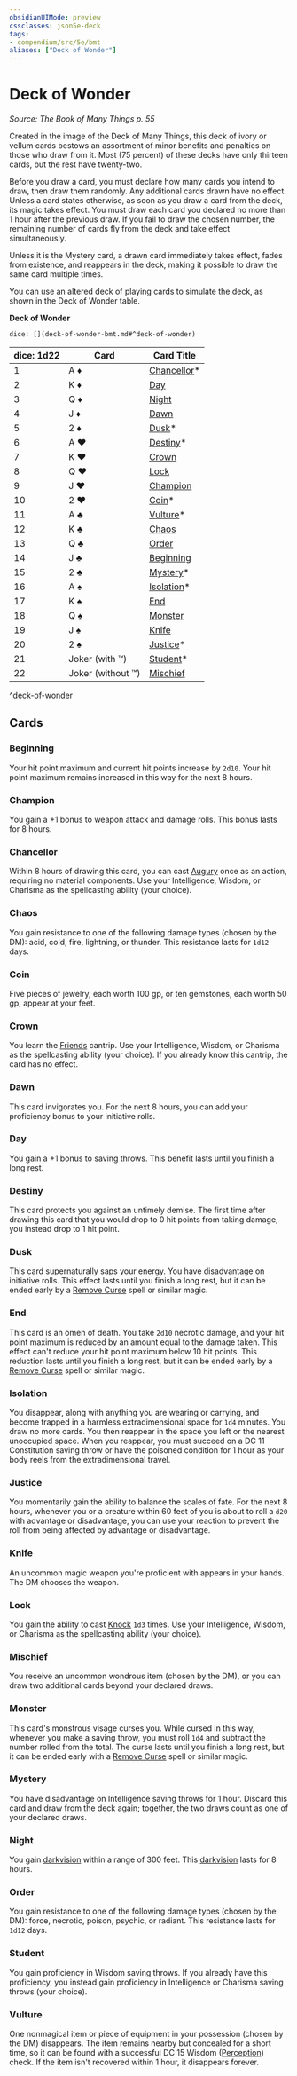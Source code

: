 ```yaml
---
obsidianUIMode: preview
cssclasses: json5e-deck
tags:
- compendium/src/5e/bmt
aliases: ["Deck of Wonder"]
---
```

# Deck of Wonder
*Source: The Book of Many Things p. 55*  

Created in the image of the Deck of Many Things, this deck of ivory or vellum cards bestows an assortment of minor benefits and penalties on those who draw from it. Most (75 percent) of these decks have only thirteen cards, but the rest have twenty-two.

Before you draw a card, you must declare how many cards you intend to draw, then draw them randomly. Any additional cards drawn have no effect. Unless a card states otherwise, as soon as you draw a card from the deck, its magic takes effect. You must draw each card you declared no more than 1 hour after the previous draw. If you fail to draw the chosen number, the remaining number of cards fly from the deck and take effect simultaneously.

Unless it is the Mystery card, a drawn card immediately takes effect, fades from existence, and reappears in the deck, making it possible to draw the same card multiple times.

You can use an altered deck of playing cards to simulate the deck, as shown in the Deck of Wonder table.

**Deck of Wonder**

`dice: [](deck-of-wonder-bmt.md#^deck-of-wonder)`

| dice: 1d22 | Card | Card Title |
|------------|------|------------|
| 1 | A ♦ | [Chancellor](/3-Mechanics/CLI/decks/deck-of-wonder-bmt.md#Chancellor)* |
| 2 | K ♦ | [Day](/3-Mechanics/CLI/decks/deck-of-wonder-bmt.md#Day) |
| 3 | Q ♦ | [Night](/3-Mechanics/CLI/decks/deck-of-wonder-bmt.md#Night) |
| 4 | J ♦ | [Dawn](/3-Mechanics/CLI/decks/deck-of-wonder-bmt.md#Dawn) |
| 5 | 2 ♦ | [Dusk](/3-Mechanics/CLI/decks/deck-of-wonder-bmt.md#Dusk)* |
| 6 | A ♥ | [Destiny](/3-Mechanics/CLI/decks/deck-of-wonder-bmt.md#Destiny)* |
| 7 | K ♥ | [Crown](/3-Mechanics/CLI/decks/deck-of-wonder-bmt.md#Crown) |
| 8 | Q ♥ | [Lock](/3-Mechanics/CLI/decks/deck-of-wonder-bmt.md#Lock) |
| 9 | J ♥ | [Champion](/3-Mechanics/CLI/decks/deck-of-wonder-bmt.md#Champion) |
| 10 | 2 ♥ | [Coin](/3-Mechanics/CLI/decks/deck-of-wonder-bmt.md#Coin)* |
| 11 | A ♣ | [Vulture](/3-Mechanics/CLI/decks/deck-of-wonder-bmt.md#Vulture)* |
| 12 | K ♣ | [Chaos](/3-Mechanics/CLI/decks/deck-of-wonder-bmt.md#Chaos) |
| 13 | Q ♣ | [Order](/3-Mechanics/CLI/decks/deck-of-wonder-bmt.md#Order) |
| 14 | J ♣ | [Beginning](/3-Mechanics/CLI/decks/deck-of-wonder-bmt.md#Beginning) |
| 15 | 2 ♣ | [Mystery](/3-Mechanics/CLI/decks/deck-of-wonder-bmt.md#Mystery)* |
| 16 | A ♠ | [Isolation](/3-Mechanics/CLI/decks/deck-of-wonder-bmt.md#Isolation)* |
| 17 | K ♠ | [End](/3-Mechanics/CLI/decks/deck-of-wonder-bmt.md#End) |
| 18 | Q ♠ | [Monster](/3-Mechanics/CLI/decks/deck-of-wonder-bmt.md#Monster) |
| 19 | J ♠ | [Knife](/3-Mechanics/CLI/decks/deck-of-wonder-bmt.md#Knife) |
| 20 | 2 ♠ | [Justice](/3-Mechanics/CLI/decks/deck-of-wonder-bmt.md#Justice)* |
| 21 | Joker (with ™) | [Student](/3-Mechanics/CLI/decks/deck-of-wonder-bmt.md#Student)* |
| 22 | Joker (without ™) | [Mischief](/3-Mechanics/CLI/decks/deck-of-wonder-bmt.md#Mischief) |
^deck-of-wonder

## Cards

### Beginning
Your hit point maximum and current hit points increase by `2d10`. Your hit point maximum remains increased in this way for the next 8 hours.

### Champion
You gain a +1 bonus to weapon attack and damage rolls. This bonus lasts for 8 hours.

### Chancellor
Within 8 hours of drawing this card, you can cast [Augury](/3-Mechanics/CLI/spells/augury.md) once as an action, requiring no material components. Use your Intelligence, Wisdom, or Charisma as the spellcasting ability (your choice).

### Chaos
You gain resistance to one of the following damage types (chosen by the DM): acid, cold, fire, lightning, or thunder. This resistance lasts for `1d12` days.

### Coin
Five pieces of jewelry, each worth 100 gp, or ten gemstones, each worth 50 gp, appear at your feet.

### Crown
You learn the [Friends](/3-Mechanics/CLI/spells/friends.md) cantrip. Use your Intelligence, Wisdom, or Charisma as the spellcasting ability (your choice). If you already know this cantrip, the card has no effect.

### Dawn
This card invigorates you. For the next 8 hours, you can add your proficiency bonus to your initiative rolls.

### Day
You gain a +1 bonus to saving throws. This benefit lasts until you finish a long rest.

### Destiny
This card protects you against an untimely demise. The first time after drawing this card that you would drop to 0 hit points from taking damage, you instead drop to 1 hit point.

### Dusk
This card supernaturally saps your energy. You have disadvantage on initiative rolls. This effect lasts until you finish a long rest, but it can be ended early by a [Remove Curse](/3-Mechanics/CLI/spells/remove-curse.md) spell or similar magic.

### End
This card is an omen of death. You take `2d10` necrotic damage, and your hit point maximum is reduced by an amount equal to the damage taken. This effect can't reduce your hit point maximum below 10 hit points. This reduction lasts until you finish a long rest, but it can be ended early by a [Remove Curse](/3-Mechanics/CLI/spells/remove-curse.md) spell or similar magic.

### Isolation
You disappear, along with anything you are wearing or carrying, and become trapped in a harmless extradimensional space for `1d4` minutes. You draw no more cards. You then reappear in the space you left or the nearest unoccupied space. When you reappear, you must succeed on a DC 11 Constitution saving throw or have the poisoned condition for 1 hour as your body reels from the extradimensional travel.

### Justice
You momentarily gain the ability to balance the scales of fate. For the next 8 hours, whenever you or a creature within 60 feet of you is about to roll a `d20` with advantage or disadvantage, you can use your reaction to prevent the roll from being affected by advantage or disadvantage.

### Knife
An uncommon magic weapon you're proficient with appears in your hands. The DM chooses the weapon.

### Lock
You gain the ability to cast [Knock](/3-Mechanics/CLI/spells/knock.md) `1d3` times. Use your Intelligence, Wisdom, or Charisma as the spellcasting ability (your choice).

### Mischief
You receive an uncommon wondrous item (chosen by the DM), or you can draw two additional cards beyond your declared draws.

### Monster
This card's monstrous visage curses you. While cursed in this way, whenever you make a saving throw, you must roll `1d4` and subtract the number rolled from the total. The curse lasts until you finish a long rest, but it can be ended early with a [Remove Curse](/3-Mechanics/CLI/spells/remove-curse.md) spell or similar magic.

### Mystery
You have disadvantage on Intelligence saving throws for 1 hour. Discard this card and draw from the deck again; together, the two draws count as one of your declared draws.

### Night
You gain [darkvision](/3-Mechanics/CLI/rules/senses.md#darkvision) within a range of 300 feet. This [darkvision](/3-Mechanics/CLI/rules/senses.md#darkvision) lasts for 8 hours.

### Order
You gain resistance to one of the following damage types (chosen by the DM): force, necrotic, poison, psychic, or radiant. This resistance lasts for `1d12` days.

### Student
You gain proficiency in Wisdom saving throws. If you already have this proficiency, you instead gain proficiency in Intelligence or Charisma saving throws (your choice).

### Vulture
One nonmagical item or piece of equipment in your possession (chosen by the DM) disappears. The item remains nearby but concealed for a short time, so it can be found with a successful DC 15 Wisdom ([Perception](/3-Mechanics/CLI/rules/skills.md#Perception)) check. If the item isn't recovered within 1 hour, it disappears forever.